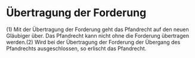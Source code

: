 # Übertragung der Forderung

(1) Mit der Übertragung der Forderung geht das Pfandrecht auf den neuen Gläubiger über. Das Pfandrecht kann nicht ohne die Forderung übertragen werden.(2) Wird bei der Übertragung der Forderung der Übergang des Pfandrechts ausgeschlossen, so erlischt das Pfandrecht. 

